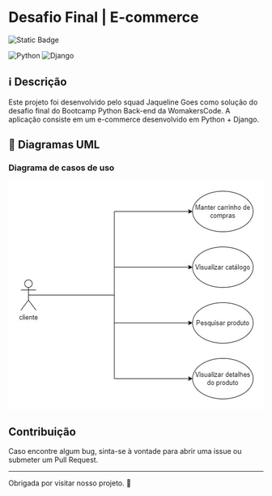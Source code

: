 # Desafio Final | E-commerce

![Static Badge](https://img.shields.io/badge/status-em%20desenvolvimento-blue)
<br>

![Python](https://img.shields.io/badge/python-3670A0?style=for-the-badge&logo=python&logoColor=ffdd54)
![Django](https://img.shields.io/badge/django-%23092E20.svg?style=for-the-badge&logo=django&logoColor=white)


<!-- ## 🖼 Pré-visualização -->

## ℹ Descrição

Este projeto foi desenvolvido pelo squad Jaqueline Goes como solução do desafio final do Bootcamp Python Back-end da WomakersCode. A aplicação consiste em um e-commerce desenvolvido em Python + Django.

## 🧾 Diagramas UML

### Diagrama de casos de uso

![](./uml/diagramaCasosDeUso.jpg)

<!-- ### Diagrama de classes

## Como utilizar -->

## Contribuição

Caso encontre algum bug, sinta-se à vontade para abrir uma issue ou submeter um Pull Request.

---

Obrigada por visitar nosso projeto. 💜